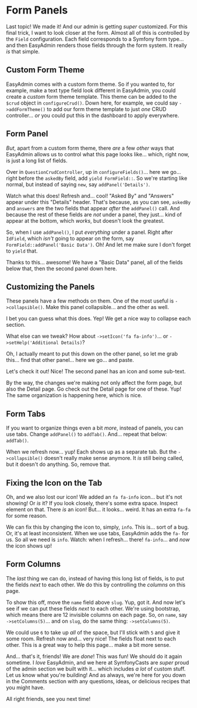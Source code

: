# Form Panels

Last topic! We made it! And our admin is getting *super* customized. For this final
trick, I want to look closer at the form. Almost all of this is controlled by the
`Field` configuration. Each field corresponds to a Symfony form type... and then
EasyAdmin renders those fields through the form system. It really *is* that simple.

## Custom Form Theme

EasyAdmin comes with a custom form theme. So if you wanted to, for example, make
a text type field look different in EasyAdmin, you could create a *custom* form
theme template. This theme can be added to the `$crud` object in `configureCrud()`.
Down here, for example, we could say `->addFormTheme()` to add our form theme
template to just *one* CRUD controller... *or* you could put this in the dashboard
to apply everywhere.

## Form Panel

*But*, apart from a custom form theme, there *are* a few *other* ways that EasyAdmin
allows us to control what this page looks like... which, right now, is just a long
list of fields.

Over in `QuestionCrudController`, up in `configureFields()`... here we go... right
before the `askedBy` field, add `yield FormField::`. So we're starting like normal,
but instead of saying `new`, say `addPanel('Details')`.

Watch what this does! Refresh and... cool! "Asked By" and "Answers" appear under
this "Details" header. That's because, as you can see, `askedBy` and `answers`
are the two fields that appear *after* the `addPanel()` call. And because the rest
of these fields are *not* under a panel, they just... kind of appear at the bottom,
which *works*, but doesn't look the greatest.

So, when I use `addPanel()`, I put *everything* under a panel. Right after
`IdField`, which *isn't* going to appear on the form, say
`FormField::addPanel('Basic Data')`. Oh! And let me make sure I don't forget to
`yield` that.

Thanks to this... awesome! We have a "Basic Data" panel, all of the fields below
that, then the second panel down here.

## Customizing the Panels

These panels have a few methods on them. One of the most useful is `->collapsible()`.
Make this panel collapsible... and the other as well.

I bet you can guess what this does. Yep! We get a nice way to collapse each section.

What else can we tweak? How about `->setIcon('fa fa-info')`... or
`->setHelp('Additional Details)`?

Oh, I actually meant to put this down on the other panel, so let me grab this...
find that other panel... here we go... and paste.

Let's check it out! Nice! The second panel has an icon and some sub-text.

By the way, the changes we're making not only affect the form page, but also the
Detail page. Go check out the Detail page for one of these. Yup! The same
organization is happening here, which is nice.

## Form Tabs

If you want to organize things even a bit *more*, instead of panels, you can use
tabs. Change `addPanel()` to `addTab()`. And... repeat that below: `addTab()`.

When we refresh now... yup! Each shows up as a separate tab. But the `->collapsible()`
doesn't really make sense anymore. It *is* still being called, but it doesn't
do anything. So, remove that.

## Fixing the Icon on the Tab

Oh, and we also lost our icon! We added an `fa fa-info` icon... but it's not showing!
Or *is* it? If you look closely, there's some extra space. Inspect element on that.
There *is* an icon! But... it looks... weird. It has an extra `fa-fa` for some reason.

We can fix this by changing the icon to, simply, `info`. This is... sort of a bug.
Or, it's at least inconsistent. When we use tabs, EasyAdmin adds the `fa-` for us.
So all we need is `info`. Watch: when I refresh... there! `fa-info`... and *now*
the icon shows up!

## Form Columns

The *last* thing we can do, instead of having this long list of fields, is to put
the fields *next* to each other. We do this by controlling the *columns* on this
page.

To show this off, move the `name` field above `slug`. Yup, got it. And now let's
see if we can put these fields *next* to each other. We're using bootstrap,
which means there are 12 invisible columns on each page. So, on `name`,
say `->setColumns(5)`... and on `slug`, do the same thing: `->setColumns(5)`.

We could use `6` to take up *all* of the space, but I'll stick with `5` and give
it some room. Refresh now and... very nice! The fields float next to each other.
This is a great way to help this page... make a bit more sense.

And... that's it, friends! We are *done*! This was fun! We should do it again sometime.
I *love* EasyAdmin, and we here at SymfonyCasts are *super* proud of the admin
section we built with it... which includes *a lot* of custom stuff. Let us know what
you're building! And as always, we're here for you down in the Comments section with
any questions, ideas, or delicious recipes that you might have.

All right friends, see you next time!
